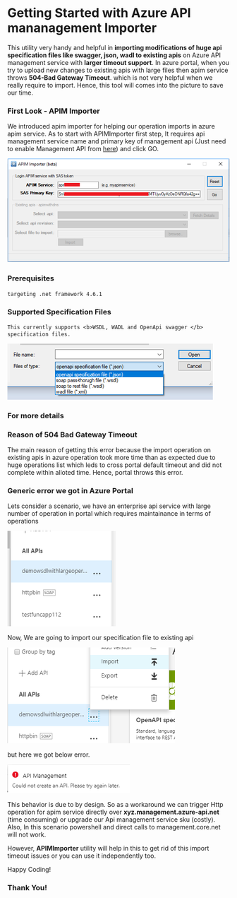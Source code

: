 # Getting Started with Azure API mananagement Importer

This utility very handy and helpful in <b>importing modifications of huge api specification files like swagger, json, wadl to existing apis</b> on Azure API management service with <b>larger timeout support</b>.
In azure portal, when you try to upload new changes to existing apis with large files then apim service throws <b>504-Bad Gateway Timeout</b>. which is not very helpful when we really require to import. Hence, this tool will comes into the picture to save our time.

### First Look - APIM Importer

We introduced apim importer for helping our operation imports in azure apim service. As to start with APIMImporter first step, It requires api management service name and primary key of management api (Just need to enable Management API from [here](https://docs.microsoft.com/en-us/rest/api/apimanagement/apimanagementrest/api-management-rest#EnableRESTAPI)) and click GO.  

![Screenshot](https://github.com/manishkiet86/Azure-API-mananagement-Importer/blob/master/images/Apimimporter.png)


### Prerequisites

```
targeting .net framework 4.6.1
```

### Supported Specification Files
```
This currently supports <b>WSDL, WADL and OpenApi swagger </b> specification files. 
```

![Screenshot](https://github.com/manishkiet86/Azure-API-mananagement-Importer/blob/master/images/specificationtypes.png)


### For more details

### Reason of 504 Bad Gateway Timeout
The main reason of getting this error because the import operation on existing apis in azure operation took more time than as expected due to huge operations list which leds to cross portal default timeout and did not complete within alloted time. Hence, portal throws this error.

### Generic error we got in Azure Portal

Lets consider a scenario, we have an enterprise api service with large number of operation in portal which requires maintainance in terms of operations

![Screenshot](https://github.com/manishkiet86/Azure-API-mananagement-Importer/blob/master/images/existingApi.png)

Now, We are going to import our specification file to existing api

![Screenshot](https://github.com/manishkiet86/Azure-API-mananagement-Importer/blob/master/images/existingApiImport.png)

but here we got below error.

![Screenshot](https://github.com/manishkiet86/Azure-API-mananagement-Importer/blob/master/images/PortalError.png)


This behavior is due to by design. So as a workaround we can trigger Http operation for apim service directly over <b>xyz.management.azure-api.net</b> (time consuming) or upgrade our Api management service sku (costly). Also, In this scenario powershell and direct calls to management.core.net will not work.    

However, <b>APIMImporter</b> utility will help in this to get rid of this import timeout issues or you can use it independently too. 

Happy Coding!
### Thank You!
